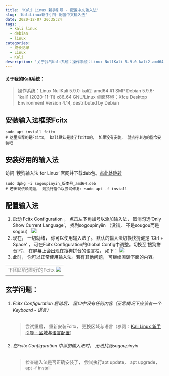 ```yaml
---
title: 'Kali Linux 新手引导 - 配置中文输入法'
slug: 'KaliLinux新手引导-配置中文输入法'
date: 2020-12-07 20:35:24
tags:
  - kali linux
  - debian
  - linux
categories:
  - 成长记录
  - Linux
  - Kali
description: '关于我的Kali系统：操作系统：Linux NullKali 5.9.0-kali2-amd64 #1 SMP Debian 5.9.6-1kali1 (2020-11-11) x86_64 GNU/Linux桌面环境：Xfce Desktop Environment Version 4.14, destributed by Debian安装输入法框架Fcitxsudo apt install fcitx# kali默认是装了fcitx的， 如果没有安装， 就执行上边的指令安装吧安装好用的'
---
```


#### 关于我的Kali系统：

> 操作系统：Linux NullKali 5.9.0-kali2-amd64 #1 SMP Debian 5.9.6-1kali1 (2020-11-11) x86_64 GNU/Linux
> 桌面环境：Xfce Desktop Environment Version 4.14, destributed by Debian

## 安装输入法框架Fcitx

```shell
sudo apt install fcitx
# 这里推荐的是Fcitx， kali默认是装了fcitx的， 如果没有安装， 就执行上边的指令安装吧
```

## 安装好用的输入法

访问 ‘搜狗输入法 for Linux’ 官网并下载deb包。[点此处跳转](https://pinyin.sogou.com/linux/)

```shell
sudo dpkg -i sogoupinyin_版本号_amd64.deb
# 若出现依赖问题， 则执行指令以尝试修复: sudo apt -f install
```

## 配置输入法



1. 启动 Fcitx Configuration ， 点击左下角加号以添加输入法， 取消勾选‘Only Show Current Language’， 找到sogoupinyiin （没错， 不是sougou而是sogou）
   <img src="https://img-blog.csdnimg.cn/20201207180141330.png"/>
3. 现在， 一切就绪， 你可以使用输入法了。 默认的输入法切换快捷键是 ‘Ctrl + Space’ ， 可在Fcitx Configuration的Global Config中调整。切换至‘搜狗拼音’时， 在屏幕上会出现在搜狗拼音的语言栏， 如下：
   <img src="https://img-blog.csdnimg.cn/20201207180555556.png"/>
4. 此时， 你可以正常使用输入法。若有其他问题， 可继续阅读下面的内容。

<table>
<tr>
<td>
<span><font color="#888">下图即配置好的Fcitx</font></span>
<img src="https://img-blog.csdnimg.cn/20201207180031275.png?x-oss-process=image/watermark,type_ZmFuZ3poZW5naGVpdGk,shadow_10,text_aHR0cHM6Ly9ibG9nLmNzZG4ubmV0L20wXzQ2NTU1Mzgw,size_16,color_FFFFFF,t_70"/>
</td>
</tr>
</table>


## 玄学问题：

1. ###### Fcitx Configuration 启动后， 窗口中没有任何内容（正常情况下应该有一个Keyboard - 语言）
    > 尝试重启， 重新安装Fcitx， 更换区域与语言（参阅：[Kali Linux 新手引导 - 区域与语言配置](https://blog.csdn.net/m0_46555380/article/details/110821855)）
2. ###### 在Fcitx Configuration 中添加输入法时， 无法找到sogoupinyin
    > 检查输入法是否正确安装了， 尝试执行apt update， apt upgrade， apt -f install
